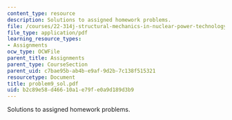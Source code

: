 ```yaml
---
content_type: resource
description: Solutions to assigned homework problems.
file: /courses/22-314j-structural-mechanics-in-nuclear-power-technology-fall-2006/b2c89e58d46610a1e79fe0a9d189d3b9_problem9_sol.pdf
file_type: application/pdf
learning_resource_types:
- Assignments
ocw_type: OCWFile
parent_title: Assignments
parent_type: CourseSection
parent_uid: c7bae95b-ab4b-e9af-9d2b-7c138f515321
resourcetype: Document
title: problem9_sol.pdf
uid: b2c89e58-d466-10a1-e79f-e0a9d189d3b9
---
```

Solutions to assigned homework problems.